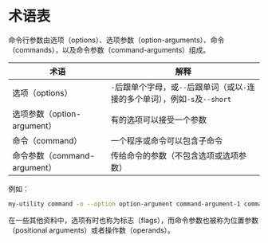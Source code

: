 # 术语表

命令行参数由选项（options）、选项参数（option-arguments）、命令（commands），以及命令参数（command-arguments）组成。

|术语|解释|
|---|---|
|选项（options）|`-`后跟单个字母，或`--`后跟单词（或以`-`连接的多个单词），例如`-s`及`--short`|
|选项参数（option-argument）|有的选项可以接受一个参数|
|命令（command）|一个程序或命令可以包含子命令|
|命令参数（command-argument）|传给命令的参数（不包含选项或选项参数）|

例如：

```sh
my-utility command -o --option option-argument command-argument-1 command-argument-2
```

在一些其他资料中，选项有时也称为标志（flags），而命令参数也被称为位置参数（positional arguments）或者操作数（operands）。